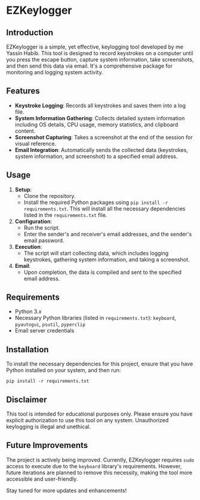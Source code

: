 # EZKeylogger

## Introduction
EZKeylogger is a simple, yet effective, keylogging tool developed by me Yassin Habib. This tool is designed to record keystrokes on a computer until you press the escape button, capture system information, take screenshots, and then send this data via email. It's a comprehensive package for monitoring and logging system activity.

## Features
- **Keystroke Logging**: Records all keystrokes and saves them into a log file.
- **System Information Gathering**: Collects detailed system information including OS details, CPU usage, memory statistics, and clipboard content.
- **Screenshot Capturing**: Takes a screenshot at the end of the session for visual reference.
- **Email Integration**: Automatically sends the collected data (keystrokes, system information, and screenshot) to a specified email address.

## Usage
1. **Setup**:
   - Clone the repository.
   - Install the required Python packages using `pip install -r requirements.txt`. This will install all the necessary dependencies listed in the `requirements.txt` file.
2. **Configuration**:
   - Run the script.
   - Enter the sender's and receiver's email addresses, and the sender's email password.
3. **Execution**:
   - The script will start collecting data, which includes logging keystrokes, gathering system information, and taking a screenshot.
4. **Email**:
   - Upon completion, the data is compiled and sent to the specified email address.

## Requirements
- Python 3.x
- Necessary Python libraries (listed in `requirements.txt`): `keyboard`, `pyautogui`, `psutil`, `pyperclip`
- Email server credentials

## Installation
To install the necessary dependencies for this project, ensure that you have Python installed on your system, and then run:

```
pip install -r requirements.txt
```


## Disclaimer
This tool is intended for educational purposes only. Please ensure you have explicit authorization to use this tool on any system. Unauthorized keylogging is illegal and unethical.

## Future Improvements
The project is actively being improved. Currently, EZKeylogger requires `sudo` access to execute due to the `keyboard` library's requirements. However, future iterations are planned to remove this necessity, making the tool more accessible and user-friendly.

Stay tuned for more updates and enhancements!

